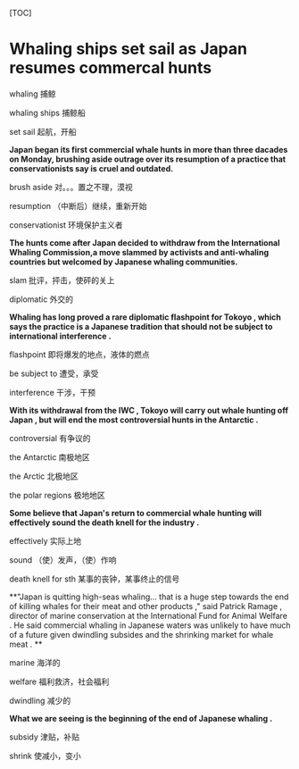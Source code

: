 [TOC]

# Whaling ships set sail as Japan resumes commercal hunts 

whaling  捕鲸

whaling ships  捕鲸船

set sail  起航，开船



**Japan began its first commercial whale hunts in more than three dacades on Monday, brushing aside outrage over its resumption of a practice that conservationists say is cruel and outdated.**

brush aside  对。。。置之不理，漠视

resumption  （中断后）继续，重新开始

conservationist  环境保护主义者



**The hunts come after Japan decided to withdraw from the International Whaling Commission,a move slammed by activists and anti-whaling countries but welcomed by Japanese whaling communities.**

slam 批评，抨击，使砰的关上

diplomatic  外交的



**Whaling has long proved a rare diplomatic flashpoint for Tokoyo , which says the practice is  a  Japanese tradition that should not be subject to international interference .**

flashpoint  即将爆发的地点，液体的燃点

be subject to  遭受，承受

interference  干涉，干预



**With its withdrawal from the IWC , Tokoyo will carry out whale hunting off Japan , but will end the most controversial hunts in the Antarctic .**

controversial  有争议的

the Antarctic  南极地区

the Arctic 北极地区

the polar regions 极地地区



**Some believe that Japan's return to commercial whale hunting will effectively sound the death knell for the industry .**

effectively  实际上地

sound  （使）发声，（使）作响

death knell for sth  某事的丧钟，某事终止的信号



**"Japan is quitting high-seas whaling… that is a huge step towards the end of killing whales for their meat and other products ," said Patrick Ramage , director of marine conservation at the International Fund for Animal Welfare . He said commercial whaling in Japanese waters was unlikely to have much of a future given dwindling subsides and the shrinking market for whale meat . **

marine 海洋的

welfare 福利救济，社会福利

dwindling  减少的



**What we are seeing is the beginning of the end of Japanese whaling .**

subsidy  津贴，补贴

shrink  使减小，变小